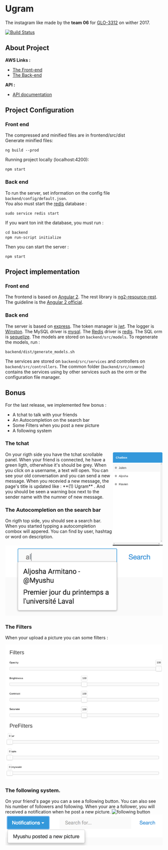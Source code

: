 # Ugram
The instagram like made by the **team 06** for [GLO-3312](https://github.com/GLO3112) on wither 2017.  

[![Build Status](https://travis-ci.com/GLO3102/ugram-h17-team-06.svg?token=aFfqYprXthpFtCp3eomp&branch=master)](https://travis-ci.com/GLO3102/ugram-h17-team-06)


## About Project

**AWS Links :**
- [The Front-end](http://laval-ugram-team-06.s3-website-us-east-1.amazonaws.com)
- [The Back-end](http://ugram-team6.us-east-1.elasticbeanstalk.com)

**API :**
- [API documentation](http://docs.ugram06.apiary.io)

## Project Configuration

### Front end
The compressed and minified files are in frontend/src/dist  
Generate minified files:
``````
ng build --prod
``````
Running project locally (localhost:4200):
```
npm start
```

### Back end

To run the server, set information on the config file ``` backend/config/default.json```.   
You also must start the [redis](redis.io) database :
```
sudo service redis start
```
If you want ton init the database, you must run :
```
cd backend
npm run-script initialize
```
Then you can start the server :
```
npm start
```

## Project implementation
### Front end
The frontend is based on [Angular 2](https://angular.io).
The rest library is [ng2-resource-rest](https://github.com/troyanskiy/ng2-resource-rest).
The guideline is the [Angular 2 official](https://angular.io/styleguide).

### Back end
The server is based on [express](http://expressjs.com/). The token manager is [jwt](http://jwt.io). The logger is [Winston](https://github.com/lazywithclass/winston-cloudwatch). The MySQL driver is [mysql](https://www.npmjs.com/package/mysql). The [Redis](redis.io) driver is [redis](https://www.npmjs.com/package/redis).
The SQL orm is [sequelize](http://docs.sequelizejs.com/en/v3/). The models are stored on ```backend/src/models```. To regenerate the models, run :
```
backend/dist/generate_models.sh
```
The services are stored on ```backend/src/services``` and controllers on ```backend/src/controllers```. The common folder (```backend/src/common```) contains the services using by other services such as the orm or the configuration file manager.

## Bonus
For the last release, we implemented few bonus :
 - A tchat to talk with your friends   
 - An Autocompletion on the search bar   
 - Some Filters when you post a new picture  
 - A following system  

### The tchat
<img align="right" width="160" height="300" src="ressources/tchat.png">
On your rigth side you have the tchat scrollable panel.  
When your friend is connected, he have a green ligth, otherwhise it's should be grey. When you click on a username, a text will open. You can see your old conversation and you can send a new message.  
When you recevied a new message, the page's title is updated like : **(1) Ugram** . And you should be seen a warning box next to the sender name with the numner of new message.  

### The Autocompletion on the search bar  
On rigth top side, you should see a search bar. When you started typping a autocompletion combox will appered. You can find by user, hashtag or word on description.  
![auto-completion](ressources/autocompletion.png)

### The Filters
When your upload a picture you can some filters :

![filter panel](ressources/filter_panel.png)

### The following system.
On your friend's page you can a see a following button. You can also see his number of followers and following. When your are a follower, you will received a notification when he post a new picture.
![following button](ressources/following_button.png)    
![following notification](ressources/following_message.png)

